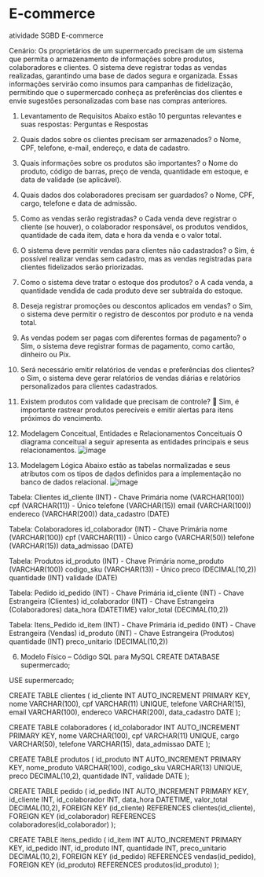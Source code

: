# E-commerce
atividade SGBD E-commerce


Cenário: 
Os proprietários de um supermercado precisam 
de um sistema que permita o armazenamento de 
informações sobre produtos, colaboradores e 
clientes. O sistema deve registrar todas as 
vendas realizadas, garantindo uma base de 
dados segura e organizada. Essas informações 
servirão como insumos para campanhas de 
fidelização, permitindo que o supermercado 
conheça as preferências dos clientes e envie 
sugestões personalizadas com base nas compras 
anteriores. 
1. Levantamento de Requisitos 
Abaixo estão 10 perguntas relevantes e suas respostas: 
Perguntas e Respostas 
1. Quais dados sobre os clientes precisam ser armazenados? 
o Nome, CPF, telefone, e-mail, endereço, e data de cadastro. 
2. Quais informações sobre os produtos são importantes? 
o Nome do produto, código de barras, preço de venda, 
quantidade em estoque, e data de validade (se aplicável). 
3. Quais dados dos colaboradores precisam ser guardados? 
o Nome, CPF, cargo, telefone e data de admissão. 
4. Como as vendas serão registradas? 
o Cada venda deve registrar o cliente (se houver), o colaborador 
responsável, os produtos vendidos, quantidade de cada item, 
data e hora da venda e o valor total. 
5. O sistema deve permitir vendas para clientes não cadastrados? 
o Sim, é possível realizar vendas sem cadastro, mas as vendas 
registradas para clientes fidelizados serão priorizadas. 
6. Como o sistema deve tratar o estoque dos produtos? 
o A cada venda, a quantidade vendida de cada produto deve ser 
subtraída do estoque. 
7. Deseja registrar promoções ou descontos aplicados em vendas? 
o Sim, o sistema deve permitir o registro de descontos por 
produto e na venda total. 
8. As vendas podem ser pagas com diferentes formas de 
pagamento? 
o Sim, o sistema deve registrar formas de pagamento, como 
cartão, dinheiro ou Pix. 
9. Será necessário emitir relatórios de vendas e preferências dos 
clientes? 
o Sim, o sistema deve gerar relatórios de vendas diárias e 
relatórios personalizados para clientes cadastrados. 
10. Existem produtos com validade que precisam de controle? 
 Sim, é importante rastrear produtos perecíveis e emitir alertas para itens 
próximos do vencimento. 
2. Modelagem Conceitual, Entidades e Relacionamentos 
Conceituais 
O diagrama conceitual a seguir apresenta as entidades principais e seus 
relacionamentos.
![image](https://github.com/user-attachments/assets/38fa4940-300e-4949-8885-2aba1e1859c2)
 
4. Modelagem Lógica 
Abaixo estão as tabelas normalizadas e seus atributos com os tipos de dados definidos 
para a implementação no banco de dados relacional.
![image](https://github.com/user-attachments/assets/c111908a-463f-49d2-aa02-4f2751fea328)


Tabela: Clientes 
id_cliente (INT) - Chave Primária 
nome (VARCHAR(100)) 
cpf (VARCHAR(11)) - Único 
telefone (VARCHAR(15)) 
email (VARCHAR(100)) 
endereco (VARCHAR(200)) 
data_cadastro (DATE) 

Tabela: Colaboradores 
id_colaborador (INT) - Chave Primária 
nome (VARCHAR(100)) 
cpf (VARCHAR(11)) - Único 
cargo (VARCHAR(50)) 
telefone (VARCHAR(15)) 
data_admissao (DATE) 

Tabela: Produtos 
id_produto (INT) - Chave Primária 
nome_produto (VARCHAR(100)) 
codigo_sku (VARCHAR(13)) - Único 
preco (DECIMAL(10,2)) 
quantidade (INT) 
validade (DATE) 

Tabela: Pedido 
id_pedido (INT) - Chave Primária 
id_cliente (INT) - Chave Estrangeira (Clientes) 
id_colaborador (INT) - Chave Estrangeira (Colaboradores) 
data_hora (DATETIME) 
valor_total (DECIMAL(10,2)) 

Tabela: Itens_Pedido 
id_item (INT) - Chave Primária 
id_pedido (INT) - Chave Estrangeira (Vendas) 
id_produto (INT) - Chave Estrangeira (Produtos) 
quantidade (INT) 
preco_unitario (DECIMAL(10,2)) 

6. Modelo Físico – Código SQL para MySQL 
CREATE DATABASE supermercado;

USE supermercado;

CREATE TABLE clientes ( 
id_cliente INT AUTO_INCREMENT PRIMARY KEY, 
nome VARCHAR(100), 
cpf VARCHAR(11) UNIQUE, 
telefone VARCHAR(15), 
email VARCHAR(100), 
endereco VARCHAR(200), 
data_cadastro DATE 
); 

CREATE TABLE colaboradores ( 
id_colaborador INT AUTO_INCREMENT PRIMARY KEY, 
nome VARCHAR(100), 
cpf VARCHAR(11) UNIQUE, 
cargo VARCHAR(50), 
telefone VARCHAR(15), 
data_admissao DATE 
); 

CREATE TABLE produtos ( 
id_produto INT AUTO_INCREMENT PRIMARY KEY, 
nome_produto VARCHAR(100), 
codigo_sku VARCHAR(13) UNIQUE, 
preco DECIMAL(10,2), 
quantidade INT, 
validade DATE 
); 

CREATE TABLE pedido ( 
id_pedido INT AUTO_INCREMENT PRIMARY KEY, 
id_cliente INT, 
id_colaborador INT, 
data_hora DATETIME, 
valor_total DECIMAL(10,2), 
FOREIGN KEY (id_cliente) REFERENCES clientes(id_cliente), 
FOREIGN KEY (id_colaborador) REFERENCES 
colaboradores(id_colaborador) 
);

CREATE TABLE itens_pedido ( 
id_item INT AUTO_INCREMENT PRIMARY KEY, 
id_pedido INT, 
id_produto INT, 
quantidade INT, 
preco_unitario DECIMAL(10,2), 
FOREIGN KEY (id_pedido) REFERENCES vendas(id_pedido), 
FOREIGN KEY (id_produto) REFERENCES produtos(id_produto) 
);
